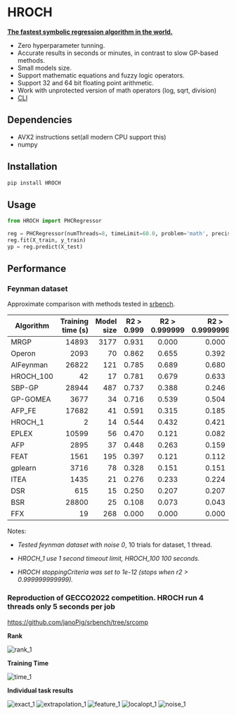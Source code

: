# HROCH  

**[The fastest symbolic regression algorithm in the world.](#performance)**

- Zero hyperparameter tunning.
- Accurate results in seconds or minutes, in contrast to slow GP-based methods.
- Small models size.
- Support mathematic equations and fuzzy logic operators.
- Support 32 and 64 bit floating point arithmetic.
- Work with unprotected version of math operators (log, sqrt, division)
- [CLI](README_CLI.md)

## Dependencies

- AVX2 instructions set(all modern CPU support this)
- numpy

## Installation

```sh
pip install HROCH
```

## Usage

```python
from HROCH import PHCRegressor

reg = PHCRegressor(numThreads=8, timeLimit=60.0, problem='math', precision='f64')
reg.fit(X_train, y_train)
yp = reg.predict(X_test)
```

## Performance

### Feynman dataset

Approximate comparison with methods tested in [srbench](https://cavalab.org/srbench/results/#results-for-ground-truth-problems).

|Algorithm|Training time (s)|Model size|R2 > 0.999|R2 > 0.999999|R2 > 0.999999999|R2 mean          |
|---------|----------------:|---------:|:--------:|:-----------:|:--------------:|:---------------:|
|MRGP     |14893            |3177      |0.931     |0.000        |0.000           |0.998853549755939|
|Operon   |2093             |70        |0.862     |0.655        |0.392           |0.990832974928022|
|AIFeynman|26822            |121       |0.785     |0.689        |0.680           |0.923670858619585|
|HROCH_100|42               |17        |0.781     |0.679        |0.633           |0.988862822072670|
|SBP-GP   |28944            |487       |0.737     |0.388        |0.246           |0.994645420032544|
|GP-GOMEA |3677             |34        |0.716     |0.539        |0.504           |0.996850949284431|
|AFP_FE   |17682            |41        |0.591     |0.315        |0.185           |0.985876419645066|
|HROCH_1  |2                |14        |0.544     |0.432        |0.421           |0.911182785072874|
|EPLEX    |10599            |56        |0.470     |0.121        |0.082           |0.991763792716299|
|AFP      |2895             |37        |0.448     |0.263        |0.159           |0.968488776363814|
|FEAT     |1561             |195       |0.397     |0.121        |0.112           |0.932465581448533|
|gplearn  |3716             |78        |0.328     |0.151        |0.151           |0.901020570640627|
|ITEA     |1435             |21        |0.276     |0.233        |0.224           |0.911713461958873|
|DSR      |615              |15        |0.250     |0.207        |0.207           |0.875784840006460|
|BSR      |28800            |25        |0.108     |0.073        |0.043           |0.693995349495648|
|FFX      |19               |268       |0.000     |0.000        |0.000           |0.908164756903951|

Notes:

- *Tested feynman dataset with noise 0*, 10 trials for dataset, 1 thread.

- *HROCH_1 use 1 second timeout limit, HROCH_100 100 seconds.*

- *HROCH stoppingCriteria was set to 1e-12 (stops when r2 > 0.999999999999).*

### Reproduction of GECCO2022 competition. HROCH run 4 threads only 5 seconds per job

<https://github.com/janoPig/srbench/tree/srcomp>

**Rank**

![rank_1](https://user-images.githubusercontent.com/75015989/188947889-d609361e-ccb8-4478-8b8d-63080d01fc54.png)

**Training Time**

![time_1](https://user-images.githubusercontent.com/75015989/188948000-3d6a55f5-9ef5-42dc-9d84-a46a175b72ae.png)

**Individual task results**

![exact_1](https://user-images.githubusercontent.com/75015989/188952664-082ba4b6-a9e1-4cd5-a7df-9205953b1c97.png)
![extrapolation_1](https://user-images.githubusercontent.com/75015989/188952899-c32005d0-8409-4aaa-a137-3d77f96346dc.png)
![feature_1](https://user-images.githubusercontent.com/75015989/188953040-00d40a47-d4a6-4703-bc1f-9f11e2f3c337.png)
![localopt_1](https://user-images.githubusercontent.com/75015989/188953060-346ed0a8-e0d8-46f8-8dbe-0d2cb18d967d.png)
![noise_1](https://user-images.githubusercontent.com/75015989/188953075-a2735263-42ec-4852-9177-fb7a894a89a4.png)
